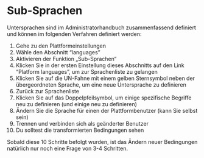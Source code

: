 # Sub-Sprachen

Untersprachen sind im Administratorhandbuch zusammenfassend definiert und können im folgenden Verfahren definiert werden:

1. Gehe zu den Plattformeinstellungen
2. Wähle den Abschnitt “languages”
3. Aktivieren der Funktion „Sub-Sprachen“
4. Klicken Sie in der ersten Einstellung dieses Abschnitts auf den Link “Platform languages”, um zur Sprachenliste zu gelangen
5. Klicken Sie auf die UN-Fahne mit einem gelben Sternsymbol neben der übergeordneten Sprache, um eine neue Untersprache zu definieren
6. Zurück zur Sprachenliste
7. Klicken Sie auf das Doppelpfeilsymbol, um einige spezifische Begriffe neu zu definieren \(und einige neu zu definieren\)
8. Ändern Sie die Sprache für einen der Plattformbenutzer \(kann Sie selbst sein\)
9. Trennen und verbinden sich als geänderter Benutzer
10. Du solltest die transformierten Bedingungen sehen

Sobald diese 10 Schritte befolgt wurden, ist das Ändern neuer Bedingungen natürlich nur noch eine Frage von 3-4 Schritten.